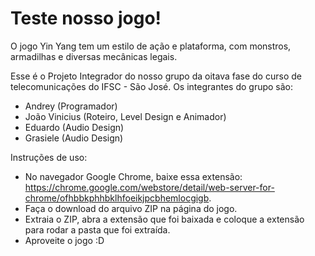 # Teste nosso jogo!
O jogo Yin Yang tem um estilo de ação e plataforma, com monstros, armadilhas e diversas mecânicas legais.

Esse é o Projeto Integrador do nosso grupo da oitava fase do curso de telecomunicações do IFSC - São José.
Os integrantes do grupo são:
- Andrey (Programador)
- João Vinicius (Roteiro, Level Design e Animador)
- Eduardo (Audio Design)
- Grasiele (Audio Design)

Instruções de uso:
- No navegador Google Chrome, baixe essa extensão: https://chrome.google.com/webstore/detail/web-server-for-chrome/ofhbbkphhbklhfoeikjpcbhemlocgigb.
- Faça o download do arquivo ZIP na página do jogo.
- Extraia o ZIP, abra a extensão que foi baixada e coloque a extensão para rodar a pasta que foi extraída.
- Aproveite o jogo :D

